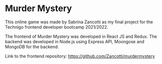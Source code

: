 # Murder Mystery

This online game was made by Sabrina Zancotti as my final project for the
Technigo frontend developer bootcamp 2021/2022.

The frontend of Murder Mystery was developed in React JS and Redux. The backend
was developed in Node.js using Express API, Moongose and MongoDB for the
backend.

Link to the frontend repository:
https://github.com/Zancotti/murdermystery
